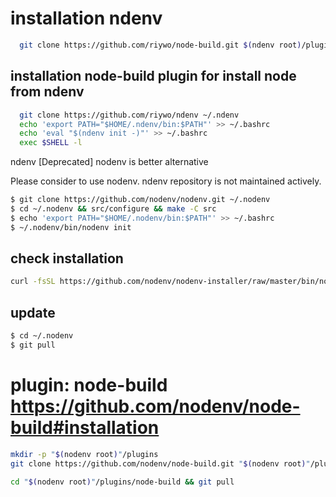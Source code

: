 # installation ndenv

```bash
  git clone https://github.com/riywo/node-build.git $(ndenv root)/plugins/node-build
```

## installation node-build plugin for install node from ndenv

```bash
  git clone https://github.com/riywo/ndenv ~/.ndenv
  echo 'export PATH="$HOME/.ndenv/bin:$PATH"' >> ~/.bashrc
  echo 'eval "$(ndenv init -)"' >> ~/.bashrc
  exec $SHELL -l
```


ndenv [Deprecated] nodenv is better alternative

Please consider to use nodenv. ndenv repository is not maintained actively.


```bash
$ git clone https://github.com/nodenv/nodenv.git ~/.nodenv
$ cd ~/.nodenv && src/configure && make -C src
$ echo 'export PATH="$HOME/.nodenv/bin:$PATH"' >> ~/.bashrc
$ ~/.nodenv/bin/nodenv init
```

## check installation

```bash
curl -fsSL https://github.com/nodenv/nodenv-installer/raw/master/bin/nodenv-doctor | bash
```

## update 

```bash
$ cd ~/.nodenv
$ git pull
```

# plugin: node-build https://github.com/nodenv/node-build#installation

```bash
mkdir -p "$(nodenv root)"/plugins
git clone https://github.com/nodenv/node-build.git "$(nodenv root)"/plugins/node-build

cd "$(nodenv root)"/plugins/node-build && git pull
```

